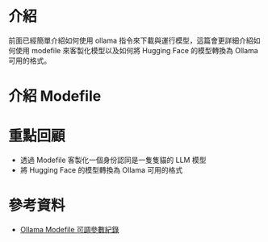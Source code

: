 # 介紹

前面已經簡單介紹如何使用 ollama 指令來下載與運行模型，這篇會更詳細介紹如何使用 modefile 來客製化模型以及如何將 Hugging Face 的模型轉換為 Ollama 可用的格式。

# 介紹 Modefile



# 重點回顧

- 透過 Modefile 客製化一個身份認同是一隻隻貓的 LLM 模型
- 將 Hugging Face 的模型轉換為 Ollama 可用的格式

# 參考資料

- [Ollama Modefile 可調參數紀錄](https://okhand.org/zh-tw/posts/ollama-modefile/)